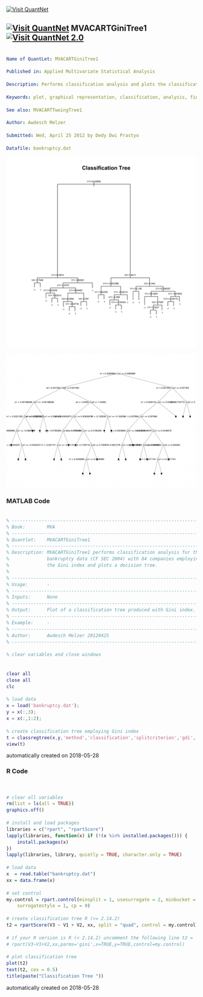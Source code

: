 [<img src="https://github.com/QuantLet/Styleguide-and-FAQ/blob/master/pictures/banner.png" width="888" alt="Visit QuantNet">](http://quantlet.de/)

## [<img src="https://github.com/QuantLet/Styleguide-and-FAQ/blob/master/pictures/qloqo.png" alt="Visit QuantNet">](http://quantlet.de/) **MVACARTGiniTree1** [<img src="https://github.com/QuantLet/Styleguide-and-FAQ/blob/master/pictures/QN2.png" width="60" alt="Visit QuantNet 2.0">](http://quantlet.de/)

```yaml

Name of QuantLet: MVACARTGiniTree1

Published in: Applied Multivariate Statistical Analysis

Description: Performs classification analysis and plots the classification tree for the US bankruptcy data with 84 companies employing the Gini rule.

Keywords: plot, graphical representation, classification, analysis, financial, decision-tree, data visualization

See also: MVACARTTwoingTree1

Author: Awdesch Melzer

Submitted: Wed, April 25 2012 by Dedy Dwi Prastyo

Datafile: bankruptcy.dat

```

![Picture1](MVACARTGiniTree1.png)

![Picture2](MVACARTGiniTree1_matlabOLD.png)

### MATLAB Code
```matlab

% ------------------------------------------------------------------------------
% Book:        MVA
% ------------------------------------------------------------------------------
% Quantlet:    MVACARTGiniTree1
% ------------------------------------------------------------------------------
% Description: MVACARTGiniTree1 performs classification analysis for the US
%              bankruptcy data (CF SEC 2004) with 84 companies employing
%              the Gini index and plots a decision tree.
%              
% ------------------------------------------------------------------------------
% Usage:       -
% ------------------------------------------------------------------------------
% Inputs:      None
% ------------------------------------------------------------------------------
% Output:      Plot of a classification tree produced with Gini index.
% ------------------------------------------------------------------------------
% Example:     -
% ------------------------------------------------------------------------------
% Author:      Awdesch Melzer 20120425
% ------------------------------------------------------------------------------

% clear variables and close windows


clear all
close all
clc

% load data
x = load('bankruptcy.dat');
y = x(:,3);
x = x(:,1:2);

% create classification tree employing Gini index
t = classregtree(x,y,'method','classification','splitcriterion','gdi','mergeleaves','off','minparent',2,'minleaf',1,'mergeleaves','off')
view(t)

```

automatically created on 2018-05-28

### R Code
```r


# clear all variables
rm(list = ls(all = TRUE))
graphics.off()

# install and load packages
libraries = c("rpart", "rpartScore")
lapply(libraries, function(x) if (!(x %in% installed.packages())) {
    install.packages(x)
})
lapply(libraries, library, quietly = TRUE, character.only = TRUE)

# load data
x  = read.table("bankruptcy.dat")
xx = data.frame(x)

# set control
my.control = rpart.control(minsplit = 1, usesurrogate = 2, minbucket = 1, maxdepth = 30, 
    surrogatestyle = 1, cp = 0)

# create classification tree R (>= 2.14.2)
t2 = rpartScore(V3 ~ V1 + V2, xx, split = "quad", control = my.control)

# if your R version is R (< 2.14.2) uncomment the following line t2 =
# rpart(V3~V1+V2,xx,parms='gini',x=TRUE,y=TRUE,control=my.control)

# plot classification tree
plot(t2)
text(t2, cex = 0.5)
title(paste("Classification Tree ")) 

```

automatically created on 2018-05-28
